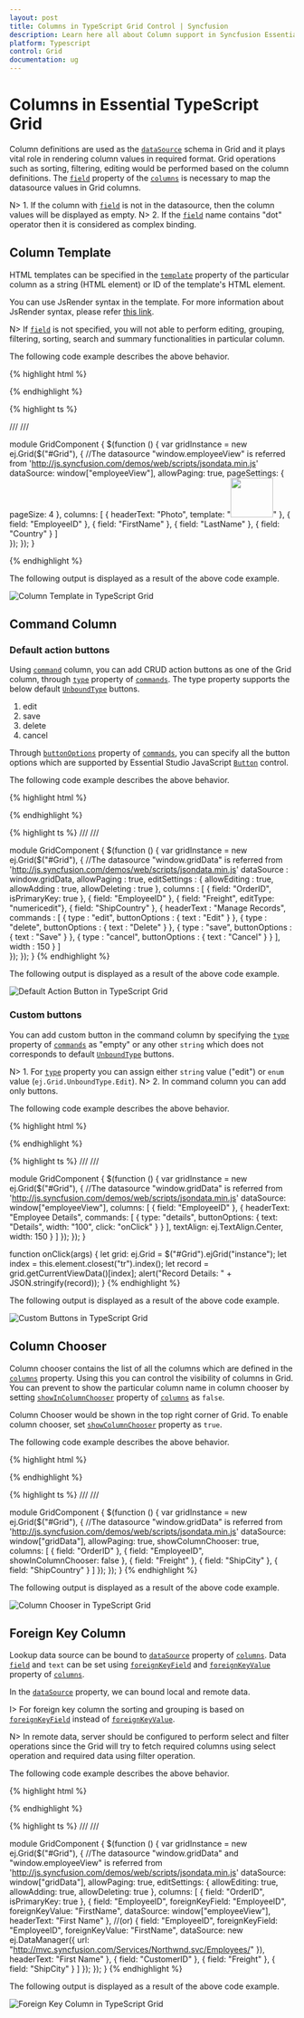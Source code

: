 ```yaml
---
layout: post
title: Columns in TypeScript Grid Control | Syncfusion
description: Learn here all about Column support in Syncfusion Essential TypeScript Grid control, its elements, and more.
platform: Typescript
control: Grid
documentation: ug
--- 
```

# Columns in Essential TypeScript Grid

Column definitions are used as the [`dataSource`](https://help.syncfusion.com/api/js/ejgrid#members:datasource "dataSource") schema in Grid and it plays vital role in rendering column values in required format. Grid operations such as sorting, filtering, editing would be performed based on the column definitions. The [`field`](https://help.syncfusion.com/api/js/ejgrid#members:columns-field "field") property of the [`columns`](https://help.syncfusion.com/api/js/ejgrid#members:columns "columns") is necessary to map the datasource values in Grid columns.

N> 1. If the column with [`field`](https://help.syncfusion.com/api/js/ejgrid#members:columns-field "field") is not in the datasource, then the column values will be displayed as empty.
N> 2. If the [`field`](https://help.syncfusion.com/api/js/ejgrid#members:columns-field "field") name contains "dot" operator then it is considered as complex binding.

## Column Template

HTML templates can be specified in the [`template`](https://help.syncfusion.com/api/js/ejgrid#members:columns-template "template") property of the particular column as a string (HTML element) or ID of the template's HTML element.

You can use JsRender syntax in the template. For more information about JsRender syntax, please refer [this link](https://www.jsviews.com/#jsrapi "this link"). 

N> If [`field`](https://help.syncfusion.com/api/js/ejgrid#members:columns-field "field") is not specified, you will not able to perform editing, grouping, filtering, sorting, search and summary functionalities in particular column.

The following code example describes the above behavior.


{% highlight html %}

<div id="Grid"></div>

{% endhighlight %}

{% highlight ts  %}

/// <reference path="tsfiles/jquery.d.ts" />
/// <reference path="tsfiles/ej.web.all.d.ts" />

module GridComponent {
    $(function () {
        var gridInstance = new ej.Grid($("#Grid"), {
            //The datasource "window.employeeView" is referred from 'http://js.syncfusion.com/demos/web/scripts/jsondata.min.js'
            dataSource: window["employeeView"],
                allowPaging: true,
                pageSettings: {
                    pageSize: 4
                },
                columns: [
                    { headerText: "Photo", template: "<img style='width: 75px; height: 70px' src='Employees/{{"{{"}}:EmployeeID{{}}}}.png'  />" },
                    { field: "EmployeeID" },
                    { field: "FirstName" },
                    { field: "LastName" },
                    { field: "Country" }
                ]       
      });
    });
}

{% endhighlight %}


The following output is displayed as a result of the above code example.

![Column Template in TypeScript Grid](columns_images/columns_img1.png)

## Command Column

### Default action buttons

Using [`command`](https://help.syncfusion.com/api/js/ejgrid#members:columns-commands "command") column, you can add CRUD action buttons as one of the Grid column, through [`type`](https://help.syncfusion.com/api/js/ejgrid#members:columns-commands-type "type") property of [`commands`](https://help.syncfusion.com/api/js/ejgrid#members:columns-commands "commands"). The type property supports the below default [`UnboundType`](https://help.syncfusion.com/api/js/ejgrid#members:columns-commands-type "UnboundType") buttons.

1. edit
2. save
3. delete
4. cancel

Through [`buttonOptions`](https://help.syncfusion.com/api/js/ejgrid#members:columns-commands-buttonoptions "buttonOptions") property of [`commands`](https://help.syncfusion.com/api/js/ejgrid#members:columns-commands "commands"), you can specify all the button options which are supported by Essential Studio JavaScript [`Button`](https://help.syncfusion.com/api/js/ejbutton "Button") control. 

The following code example describes the above behavior.

{% highlight html %}
<div id="Grid"></div>
{% endhighlight %}

{% highlight ts %}
/// <reference path="tsfiles/jquery.d.ts" />
/// <reference path="tsfiles/ej.web.all.d.ts" />

module GridComponent {
    $(function () {
        var gridInstance = new ej.Grid($("#Grid"), {
            //The datasource "window.gridData" is referred from 'http://js.syncfusion.com/demos/web/scripts/jsondata.min.js'
		dataSource : window.gridData,
		allowPaging : true,
		editSettings : {
			allowEditing : true,
			allowAdding : true,
			allowDeleting : true
		},
		columns : [
			{ field: "OrderID", isPrimaryKey: true },
			{ field: "EmployeeID" },
			{ field: "Freight", editType: "numericedit"},
			{ field: "ShipCountry" },
			{
				headerText : "Manage Records",
				commands : [
					{ type : "edit", buttonOptions : { text : "Edit" } },
					{ type : "delete", buttonOptions : { text : "Delete" } },
					{ type : "save", buttonOptions : { text : "Save" } }, 
					{ type : "cancel", buttonOptions : { text : "Cancel" } }
				],
				width : 150
			}
		]      
      });
    });
}
{% endhighlight %}

The following output is displayed as a result of the above code example.

![Default Action Button in TypeScript Grid](columns_images/columns_img17.png)


### Custom buttons

You can add custom button in the command column by specifying the [`type`](https://help.syncfusion.com/api/js/ejgrid#members:columns-commands-type "type") property of [`commands`](https://help.syncfusion.com/api/js/ejgrid#members:columns-commands "commands") as "empty" or any other `string` which does not corresponds to default [`UnboundType`](https://help.syncfusion.com/api/js/ejgrid#members:columns-commands-type "UnboundType") buttons.

N> 1. For [`type`](https://help.syncfusion.com/api/js/ejgrid#members:columns-commands-type "type") property you can assign either `string` value ("edit") or `enum` value (`ej.Grid.UnboundType.Edit`).
N> 2. In command column you can add only buttons.

The following code example describes the above behavior.

{% highlight html %}
<div id="Grid"></div>
{% endhighlight %}

{% highlight ts %}
/// <reference path="tsfiles/jquery.d.ts" />
/// <reference path="tsfiles/ej.web.all.d.ts" />

module GridComponent {
    $(function () {
        var gridInstance = new ej.Grid($("#Grid"), {
                //The datasource "window.gridData" is referred from 'http://js.syncfusion.com/demos/web/scripts/jsondata.min.js'
                dataSource: window["employeeView"],
                columns: [
                    { field: "EmployeeID" },
                    {
                        headerText: "Employee Details",
                        commands: [
                            { type: "details", buttonOptions: { text: "Details", width: "100", click: "onClick" } }
                        ],
                        textAlign: ej.TextAlign.Center,
                        width: 150
                    }
                ]
            });
    });
}

function onClick(args) {
	let grid: ej.Grid = $("#Grid").ejGrid("instance");
    let index = this.element.closest("tr").index();
    let record = grid.getCurrentViewData()[index];
    alert("Record Details: " + JSON.stringify(record));
}
{% endhighlight %}

The following output is displayed as a result of the above code example.

![Custom Buttons in TypeScript Grid](columns_images/columns_img18.png)


## Column Chooser

Column chooser contains the list of all the columns which are defined in the [`columns`](https://help.syncfusion.com/api/js/ejgrid#members:columns "columns") property. Using this you can control the visibility of columns in Grid. You can prevent to show the particular column name in column chooser by setting [`showInColumnChooser`](https://help.syncfusion.com/api/js/ejgrid#members:showcolumnchooser "showInColumnChooser") property of [`columns`](https://help.syncfusion.com/api/js/ejgrid#members:columns "columns") as `false`. 



Column Chooser would be shown in the top right corner of Grid. To enable column chooser, set [`showColumnChooser`](https://help.syncfusion.com/api/js/ejgrid#members:showcolumnchooser "showColumnChooser") property as `true`. 

The following code example describes the above behavior.

{% highlight html %}
<div id="Grid"></div>
{% endhighlight %}

{% highlight ts %}
/// <reference path="tsfiles/jquery.d.ts" />
/// <reference path="tsfiles/ej.web.all.d.ts" />

module GridComponent {
    $(function () {
        var gridInstance = new ej.Grid($("#Grid"), {
            //The datasource "window.gridData" is referred from 'http://js.syncfusion.com/demos/web/scripts/jsondata.min.js'
            dataSource: window["gridData"],
            allowPaging: true,
            showColumnChooser: true,
            columns: [
                { field: "OrderID" },
                { field: "EmployeeID", showInColumnChooser: false },
                { field: "Freight" },
                { field: "ShipCity" },
                { field: "ShipCountry" }
            ]
        });
    });
}
{% endhighlight %}

The following output is displayed as a result of the above code example.

![Column Chooser in TypeScript Grid](columns_images/columns_img19.png)


## Foreign Key Column

Lookup data source can be bound to [`dataSource`](https://help.syncfusion.com/api/js/ejgrid#members:datasource "dataSource") property of [`columns`](https://help.syncfusion.com/api/js/ejgrid#members:columns "columns"). Data [`field`](https://help.syncfusion.com/api/js/ejgrid#members:columns-field "field") and `text` can be set using [`foreignKeyField`](https://help.syncfusion.com/api/js/ejgrid#members:columns-foreignkeyfield "foreignKeyField") and [`foreignKeyValue`](https://help.syncfusion.com/api/js/ejgrid#members:columns-foreignkeyvalue "foreignKeyValue") property of [`columns`](https://help.syncfusion.com/api/js/ejgrid#members:columns "columns").

In the [`dataSource`](https://help.syncfusion.com/api/js/ejgrid#members:datasource "dataSource") property, we can bound local and remote data.

I> For foreign key column the sorting and grouping is based on [`foreignKeyField`](https://help.syncfusion.com/api/js/ejgrid#members:columns-foreignkeyfield "foreignKeyField") instead of [`foreignKeyValue`](https://help.syncfusion.com/api/js/ejgrid#members:columns-foreignkeyvalue "foreignKeyValue").

N> In remote data, server should be configured to perform select and filter operations since the Grid will try to fetch required columns using select operation and required data using filter operation.

The following code example describes the above behavior.

{% highlight html %}
<div id="Grid"></div>
{% endhighlight %}

{% highlight ts %}
/// <reference path="tsfiles/jquery.d.ts" />
/// <reference path="tsfiles/ej.web.all.d.ts" />

module GridComponent {
    $(function () {
        var gridInstance = new ej.Grid($("#Grid"), {
            //The datasource "window.gridData" and "window.employeeView" is referred from 'http://js.syncfusion.com/demos/web/scripts/jsondata.min.js'
            dataSource: window["gridData"],
            allowPaging: true,
            editSettings: {
                allowEditing: true,
                allowAdding: true,
                allowDeleting: true
            },
            columns: [
                { field: "OrderID", isPrimaryKey: true },
                { field: "EmployeeID", foreignKeyField: "EmployeeID", foreignKeyValue: "FirstName", dataSource: window["employeeView"], headerText: "First Name" },
                //(or)
                { field: "EmployeeID", foreignKeyField: "EmployeeID", foreignKeyValue: "FirstName", dataSource: new ej.DataManager({ url: "http://mvc.syncfusion.com/Services/Northwnd.svc/Employees/" }), headerText: "First Name" },
                { field: "CustomerID" },
                { field: "Freight" },
                { field: "ShipCity" }
            ]
        });
    });
}
{% endhighlight %}

The following output is displayed as a result of the above code example.

![Foreign Key Column in TypeScript Grid](columns_images/columns_img20.png)